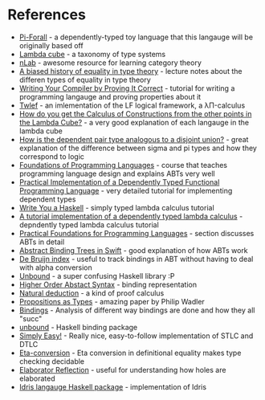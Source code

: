 # References

* [Pi-Forall](https://github.com/sweirich/pi-forall) - a dependently-typed toy language that this langauge will be originally based off
* [Lambda cube](https://en.wikipedia.org/wiki/Lambda_cube) - a taxonomy of type systems
* [nLab](https://ncatlab.org/nlab/show/HomePage) - awesome resource for learning category theory
* [A biased history of equality in type theory](http://kodu.ut.ee/~varmo/tday-andu/chapman-slides.pdf) - lecture notes about the differen types of equality in type theory
* [Writing Your Compiler by Proving It Correct](http://liamoc.net/posts/2015-08-23-verified-compiler.html) - tutorial for writing a programming langauge and proving properties about it
* [Twlef](https://en.wikipedia.org/wiki/Twelf) - an imlementation of the LF logical framework, a λΠ-calculus
* [How do you get the Calculus of Constructions from the other points in the Lambda Cube?](https://cstheory.stackexchange.com/a/36071/45113) - a very good explanation of each langauge in the lambda cube
* [How is the dependent pair type analogous to a disjoint union?](http://stackoverflow.com/a/26543239/913052) - great explanation of the difference between sigma and pi types and how they correspond to logic
* [Foundations of Programming Languages](https://www.cs.cmu.edu/~rjsimmon/15312-s14/) - course that teaches programming language design and explains ABTs very well
* [Practical Implementation of a Dependently Typed Functional Programming Language](https://eb.host.cs.st-andrews.ac.uk/writings/thesis.pdf) - very detailed tutorial for implementing dependent types
* [Write You a Haskell](http://dev.stephendiehl.com/fun/type_systems.html) - simply typed lambda calculus tutorial
* [A tutorial implementation of a dependently typed lambda calculus](https://www.andres-loeh.de/LambdaPi/LambdaPi.pdf) - depndently typed lambda calculus tutorial
* [Practical Foundations for Programming Languages](https://books.google.com/books?id=EGfiCwAAQBAJ&pg=PA7&lpg=PA7&dq=abstract+binding+tree+sort+operator&source=bl&ots=uuheXtrwRx&sig=7wVxyfL5HZrlR2QPmdV51SQnTLE&hl=en&sa=X&ved=0ahUKEwjusurst7_TAhWKv1QKHbUVBGsQ6AEIMjAC#v=onepage&q=abstract%20binding%20tree%20sort%20operator&f=false) - section discusses ABTs in detail
* [Abstract Binding Trees in Swift](https://gist.github.com/CodaFi/453f369a8790a070d9e2) - good explanation of how ABTs work
* [De Bruijn index](https://en.wikipedia.org/wiki/De_Bruijn_index) - useful to track bindings in ABT without having to deal with alpha conversion
* [Unbound](https://hackage.haskell.org/package/unbound) - a super confusing Haskell library :P
* [Higher Order Abstact Syntax](https://en.wikipedia.org/wiki/Higher-order_abstract_syntax) - binding representation
* [Natural deduction](https://www.cs.cmu.edu/~fp/courses/atp/handouts/ch2-natded.pdf) - a kind of proof calculus
* [Propositions as Types](http://homepages.inf.ed.ac.uk/wadler/papers/propositions-as-types/propositions-as-types.pdf) - amazing paper by Philip Wadler
* [Bindings](https://www.slideshare.net/ekmett/bound-making-de-bruijn-succ-less) - Analysis of different way bindings are done and how they all "succ"
* [unbound](https://github.com/sweirich/replib/blob/master/Unbound/tutorial/Tutorial.lhs) - Haskell binding package
* [Simply Easy!](http://strictlypositive.org/Easy.pdf) - Really nice, easy-to-follow implementation of STLC and DTLC
* [Eta-conversion](https://ncatlab.org/nlab/show/eta-conversion) - Eta conversion in definitional equality makes type checking decidable
* [Elaborator Reflection](https://eb.host.cs.st-andrews.ac.uk/drafts/elab-reflection.pdf) - useful for understanding how holes are elaborated
* [Idris langauge Haskell package](https://hackage.haskell.org/package/idris-1.0/docs/Idris-Core-TT.html) - implementation of Idris
